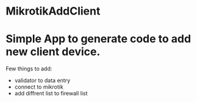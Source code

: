 # MikrotikAddClient
# Simple App to generate code to add new client device.

Few things to add:
 - validator to data entry
 - connect to mikrotik
 - add diffrent list to firewall list
